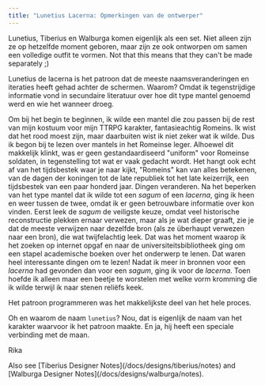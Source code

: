 ```yaml
---
title: "Lunetius Lacerna: Opmerkingen van de ontwerper"
---
```


<Note compact>Lunetius, Tiberius en Walburga komen eigenlijk als een set. Niet alleen zijn ze op hetzelfde moment geboren, maar zijn ze ook ontworpen om samen een volledige outfit te vormen. Not that this means that they can't be made separately ;)</Note>

Lunetius de lacerna is het patroon dat de meeste naamsveranderingen en iteraties heeft gehad achter de schermen. Waarom? Omdat ik tegenstrijdige informatie vond in secundaire literatuur over hoe dit type mantel genoemd werd en wie het wanneer droeg.

Om bij het begin te beginnen, ik wilde een mantel die zou passen bij de rest van mijn kostuum voor mijn TTRPG karakter, fantasieachtig Romeins. Ik wist dat het rood moest zijn, maar daarbuiten wist ik niet zeker wat ik wilde. Dus ik begon bij te lezen over mantels in het Romeinse leger. Alhoewel dit makkelijk klinkt, was er geen gestandaardiseerd "uniform" voor Romeinse soldaten, in tegenstelling tot wat er vaak gedacht wordt. Het hangt ook echt af van het tijdsbestek waar je naar kijkt, "Romeins" kan van alles betekenen, van de dagen der koningen tot de late republiek tot het late keizerrijk, een tijdsbestek van een paar honderd jaar. Dingen veranderen. Na het beperken van het type mantel dat ik wilde tot een *sagum* of een *lacerna*, ging ik heen en weer tussen de twee, omdat ik er geen betrouwbare informatie over kon vinden. Eerst leek de *sagum* de veiligste keuze, omdat veel historische reconstructie plekken ernaar verwezen, maar als je wat dieper graaft, zie je dat de meeste verwijzen naar dezelfde bron (als ze überhaupt verwezen naar een bron), die wat twijfelachtig leek. Dat was het moment waarop ik het zoeken op internet opgaf en naar de universiteitsbibliotheek ging om een stapel academische boeken over het onderwerp te lenen. Dat waren heel interessante dingen om te lezen! Nadat ik meer in bronnen voor een *lacerna* had gevonden dan voor een *sagum*, ging ik voor de *lacerna*. Toen hoefde ik alleen maar een beetje te worstelen met welke vorm kromming die ik wilde terwijl ik naar stenen reliëfs keek.

Het patroon programmeren was het makkelijkste deel van het hele proces.

Oh en waarom de naam `lunetius`? Nou, dat is eigenlijk de naam van het karakter waarvoor ik het patroon maakte. En ja, hij heeft een speciale verbinding met de maan.

Rika

<Related compact>Also see \[Tiberius Designer Notes\](/docs/designs/tiberius/notes) and \[Walburga Designer Notes\](/docs/designs/walburga/notes).</Related>
